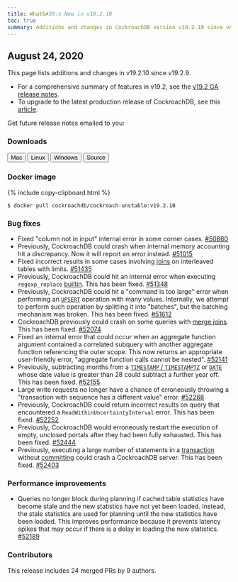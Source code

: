 ```yaml
---
title: What&#39;s New in v19.2.10
toc: true
summary: Additions and changes in CockroachDB version v19.2.10 since version v19.2.9
---
```


## August 24, 2020

This page lists additions and changes in v19.2.10 since v19.2.9.

- For a comprehensive summary of features in v19.2, see the [v19.2 GA release notes](v19.2.0.html).
- To upgrade to the latest production release of CockroachDB, see this [article](../stable/upgrade-cockroach-version.html).

Get future release notes emailed to you:

<div class="hubspot-install-form install-form-1 clearfix">
    <script>
        hbspt.forms.create({
            css: '',
            cssClass: 'install-form',
            portalId: '1753393',
            formId: '39686297-81d2-45e7-a73f-55a596a8d5ff',
            formInstanceId: 1,
            target: '.install-form-1'
        });
    </script>
</div>

### Downloads

<div id="os-tabs" class="clearfix">
    <a href="https://binaries.cockroachdb.com/cockroach-v19.2.10.darwin-10.9-amd64.tgz"><button id="mac" data-eventcategory="mac-binary-release-notes">Mac</button></a>
    <a href="https://binaries.cockroachdb.com/cockroach-v19.2.10.linux-amd64.tgz"><button id="linux" data-eventcategory="linux-binary-release-notes">Linux</button></a>
    <a href="https://binaries.cockroachdb.com/cockroach-v19.2.10.windows-6.2-amd64.zip"><button id="windows" data-eventcategory="windows-binary-release-notes">Windows</button></a>
    <a href="https://binaries.cockroachdb.com/cockroach-v19.2.10.src.tgz"><button id="source" data-eventcategory="source-release-notes">Source</button></a>
</div>

### Docker image

{% include copy-clipboard.html %}
~~~shell
$ docker pull cockroachdb/cockroach-unstable:v19.2.10
~~~

### Bug fixes

- Fixed "column not in input" internal error in some corner cases. [#50860][#50860]
- Previously, CockroachDB could crash when internal memory accounting hit a discrepancy. Now it will report an error instead. [#51015][#51015]
- Fixed incorrect results in some cases involving [joins](../v19.2/joins.html) on interleaved tables with limits. [#51435][#51435]
- Previously, CockroachDB could hit an internal error when executing `regexp_replace` [builtin](../v19.2/functions-and-operators.html#built-in-functions). This has been fixed. [#51348][#51348]
- Previously, CockroachDB could hit a "command is too large" error when performing an [`UPSERT`](../v19.2/upsert.html) operation with many values. Internally, we attempt to perform such operation by splitting it into "batches", but the batching mechanism was broken. This has been fixed. [#51612][#51612]
- CockroachDB previously could crash on some queries with [merge joins](../v19.2/joins.html). This has been fixed. [#52074][#52074]
- Fixed an internal error that could occur when an aggregate function argument contained a correlated subquery with another aggregate function referencing the outer scope. This now returns an appropriate user-friendly error, "aggregate function calls cannot be nested". [#52141][#52141]
- Previously, subtracting months from a [`TIMESTAMP` / `TIMESTAMPTZ`](../v19.2/timestamp.html) or [`DATE`](../v19.2/date.html) whose date value is greater than 28 could subtract a further year off. This has been fixed. [#52155][#52155]
- Large write requests no longer have a chance of erroneously throwing a "transaction with sequence has a different value" error. [#52268][#52268]
- Previously, CockroachDB could return incorrect results on query that encountered a `ReadWithinUncertaintyInterval` error. This has been fixed. [#52252][#52252]
- Previously, CockroachDB would erroneously restart the execution of empty, unclosed portals after they had been fully exhausted. This has been fixed. [#52444][#52444]
- Previously, executing a large number of statements in a [transaction](../v19.2/transcations.html) without [committing](../v19.2/commit-transaction.html) could crash a CockroachDB server. This has been fixed. [#52403][#52403]

### Performance improvements

- Queries no longer block during planning if cached table statistics have become stale and the new statistics have not yet been loaded. Instead, the stale statistics are used for planning until the new statistics have been loaded. This improves performance because it prevents latency spikes that may occur if there is a delay in loading the new statistics. [#52189][#52189]

### Contributors

This release includes 24 merged PRs by 9 authors.

[#50860]: https://github.com/cockroachdb/cockroach/pull/50860
[#51015]: https://github.com/cockroachdb/cockroach/pull/51015
[#51348]: https://github.com/cockroachdb/cockroach/pull/51348
[#51435]: https://github.com/cockroachdb/cockroach/pull/51435
[#51612]: https://github.com/cockroachdb/cockroach/pull/51612
[#52074]: https://github.com/cockroachdb/cockroach/pull/52074
[#52141]: https://github.com/cockroachdb/cockroach/pull/52141
[#52155]: https://github.com/cockroachdb/cockroach/pull/52155
[#52189]: https://github.com/cockroachdb/cockroach/pull/52189
[#52252]: https://github.com/cockroachdb/cockroach/pull/52252
[#52268]: https://github.com/cockroachdb/cockroach/pull/52268
[#52403]: https://github.com/cockroachdb/cockroach/pull/52403
[#52444]: https://github.com/cockroachdb/cockroach/pull/52444
